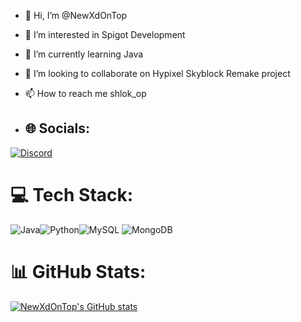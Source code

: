 - 👋 Hi, I’m @NewXdOnTop
- 👀 I’m interested in Spigot Development
- 🌱 I’m currently learning Java
- 💞️ I’m looking to collaborate on Hypixel Skyblock Remake project
- 📫 How to reach me shlok_op

- ## 🌐 Socials:
[![Discord](https://img.shields.io/badge/Discord-%237289DA.svg?logo=discord&logoColor=white)](https://discord.gg/shlok_op) 

# 💻 Tech Stack:
![Java](https://img.shields.io/badge/java-%23ED8B00.svg?style=for-the-badge&logo=openjdk&logoColor=white)![Python](https://img.shields.io/badge/python-3670A0?style=for-the-badge&logo=python&logoColor=ffdd54)![MySQL](https://img.shields.io/badge/mysql-4479A1.svg?style=for-the-badge&logo=mysql&logoColor=white) ![MongoDB](https://img.shields.io/badge/MongoDB-%234ea94b.svg?style=for-the-badge&logo=mongodb&logoColor=white) 
# 📊 GitHub Stats:
<a href="http://www.github.com/NewXdOnTop"><img src="https://github-readme-stats.vercel.app/api?username=NewXdOnTop&show_icons=true&hide=&count_private=true&title_color=ef4444&text_color=ffffff&icon_color=3382ed&bg_color=171717&hide_border=true&show_icons=true" alt="NewXdOnTop's GitHub stats" /></a>

